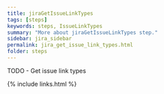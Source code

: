 ```yaml
---
title: jiraGetIssueLinkTypes
tags: [steps]
keywords: steps, IssueLinkTypes
summary: "More about jiraGetIssueLinkTypes step."
sidebar: jira_sidebar
permalink: jira_get_issue_link_types.html
folder: steps
---
```


TODO - Get issue link types

{% include links.html %}
